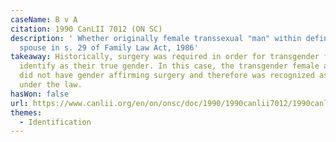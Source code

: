 ```yaml
---
caseName: B v A
citation: 1990 CanLII 7012 (ON SC)
description: ' Whether originally female transsexual "man" within definition of
  spouse in s. 29 of Family Law Act, 1986'
takeaway: Historically, surgery was required in order for transgender folks to
  identify as their true gender. In this case, the transgender female applicant
  did not have gender affirming surgery and therefore was recognized as a man
  under the law.
hasWon: false
url: https://www.canlii.org/en/on/onsc/doc/1990/1990canlii7012/1990canlii7012.html?autocompleteStr=b%20v%20a%201990&autocompletePos=1
themes:
  - Identification
---
```

